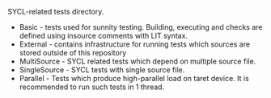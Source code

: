 SYCL-related tests directory.

 - Basic - tests used for sunnity testing. Building, executing and checks are defined using insource comments with LIT syntax.
 - External - contains infrastructure for running tests which sources are stored outside of this repository
 - MultiSource - SYCL related tests which depend on multiple source file.
 - SingleSource - SYCL tests with single source file.
 - Parallel - Tests which produce high-parallel load on taret device. It is recommended to run such tests in 1 thread.
